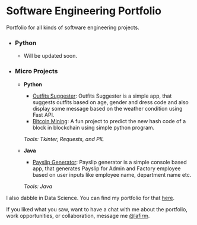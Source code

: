 # Software Engineering Portfolio
Portfolio for all kinds of software engineering projects. 

- ### Python
  - Will be updated soon.


- ### Micro Projects
  - __Python__
    - [Outfits Suggester](https://github.com/lafirm/outfits-suggester): Outfits Suggester is a simple app, that suggests outfits based on age, gender and dress code and also display some message based on the weather condition using Fast API.
    - [Bitcoin Mining](https://github.com/lafirm/bitcoin-mining): A fun project to predict the new hash code of a block in blockchain using simple python program.

    _Tools: Tkinter, Requests, and PIL_
  
  - __Java__
    - [Payslip Generator](https://github.com/lafirm/payslip-generator): Payslip generator is a simple console based app, that generates Payslip for Admin and Factory employee based on user inputs like employee name, department name etc.

    _Tools: Java_
  
  
I also dabble in Data Science. You can find my portfolio for that [here](https://github.com/lafirm/data-science-portfolio).

If you liked what you saw, want to have a chat with me about the portfolio, work opportunities, or collaboration, message me [@lafirm](https://www.linkedin.com/in/lafir).
